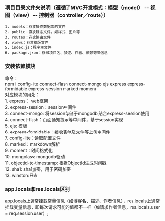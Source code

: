 ### 项目目录文件夹说明（遵循了MVC开发模式：模型（model） -- 视图（view） -- 控制器（controller／route））   

    1. models：存放操作数据库的文件  
    2. public：存放静态文件，如样式、图片等  
    3. routes：存放路由文件  
    4. views：存放模版文件  
    5. index.js：程序主文件  
    6. package.json：存储项目名、描述、作者、依赖等等信息  

### 安装依赖模块  

命令：       
    npm i config-lite connect-flash connect-mongo ejs express express-formidable express-session  marked moment    
对应模块的用处：    
    1. express： web框架    
    2. express-session：session中间件    
    3. connect-mongo: 将session存储于mongodb,结合express-session使用    
    4. connect-flash：页面通知提示等中间件，基于session实现    
    5. ejs: 模版    
    6. express-formidable：接收表单及文件等上传中间件    
    7. config-lite：读取配置文件  
    8. marked：markdown解析  
    9. moment：时间格式化  
    10. mongolass: mongodb驱动  
    11. objectid-to-timestamp: 根据ObjectId生成时间戳  
    12. sha1: sha1加密，用于密码加密  
    13. winston:日志 
 
###  app.locals和res.locals区别

app.locals上通常挂载常量信息（如博客名、描述、作者信息），res.locals上通常挂载变量信息，即每次请求可能的值都不一样（如请求作者信息，res.locals.user = req.session.user）;